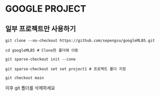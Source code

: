 # GOOGLE PROJECT

## 일부 프로젝트만 사용하기 

```
git clone --no-checkout https://github.com/sepengsu/googleMLB5.git
```
```
cd googleMLB5 # Clone한 폴더에 이동 
```

```
git sparse-checkout init --cone
```
```
git sparse-checkout set set project1 # 프로젝트 폴더 지정 
```
```
git checkout main
```

이후 git 폴더를 삭제하세요 

